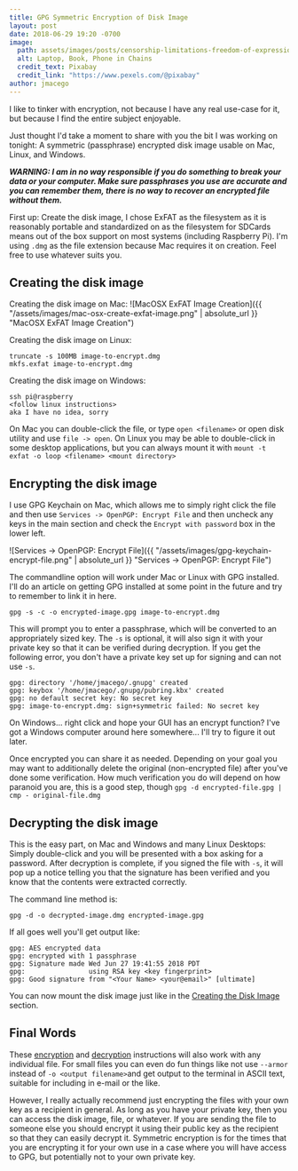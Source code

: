 ```yaml
---
title: GPG Symmetric Encryption of Disk Image
layout: post
date: 2018-06-29 19:20 -0700
image:
  path: assets/images/posts/censorship-limitations-freedom-of-expression-restricted-39584.jpeg
  alt: Laptop, Book, Phone in Chains
  credit_text: Pixabay
  credit_link: "https://www.pexels.com/@pixabay"
author: jmacego
---
```

I like to tinker with encryption, not because I have any real use-case for it, but because I find the entire subject enjoyable.

Just thought I'd take a moment to share with you the bit I was working on tonight: A symmetric (passphrase) encrypted disk image usable on Mac, Linux, and Windows.

***WARNING: I am in no way responsible if you do something to break your data or your computer. Make sure passphrases you use are accurate and you can remember them, there is no way to recover an encrypted file without them.***

First up: Create the disk image, I chose ExFAT as the filesystem as it is reasonably portable and standardized on as the filesystem for SDCards means out of the box support on most systems (including Raspberry Pi). I'm using `.dmg` as the file extension because Mac requires it on creation. Feel free to use whatever suits you.

<!--more-->

## Creating the disk image

Creating the disk image on Mac:
![MacOSX ExFAT Image Creation]({{ "/assets/images/mac-osx-create-exfat-image.png" | absolute_url }} "MacOSX ExFAT Image Creation")

Creating the disk image on Linux:
```
truncate -s 100MB image-to-encrypt.dmg
mkfs.exfat image-to-encrypt.dmg
```

Creating the disk image on Windows:
```
ssh pi@raspberry
<follow linux instructions>
aka I have no idea, sorry
```

On Mac you can double-click the file, or type `open <filename>` or open disk utility and use `file -> open`. On Linux you may be able to double-click in some desktop applications, but you can always mount it with `mount -t exfat -o loop <filename> <mount directory>`

## Encrypting the disk image

I use GPG Keychain on Mac, which allows me to simply right click the file and then use `Services -> OpenPGP: Encrypt File` and then uncheck any keys in the main section and check the `Encrypt with password` box in the lower left.

![Services -> OpenPGP: Encrypt File]({{ "/assets/images/gpg-keychain-encrypt-file.png" | absolute_url }} "Services -> OpenPGP: Encrypt File")

The commandline option will work under Mac or Linux with GPG installed. I'll do an article on getting GPG installed at some point in the future and try to remember to link it in here.

```
gpg -s -c -o encrypted-image.gpg image-to-encrypt.dmg
```

This will prompt you to enter a passphrase, which will be converted to an appropriately sized key. The `-s` is optional, it will also sign it with your private key so that it can be verified during decryption. If you get the following error, you don't have a private key set up for signing and can not use `-s`.

```
gpg: directory '/home/jmacego/.gnupg' created
gpg: keybox '/home/jmacego/.gnupg/pubring.kbx' created
gpg: no default secret key: No secret key
gpg: image-to-encrypt.dmg: sign+symmetric failed: No secret key
```

On Windows... right click and hope your GUI has an encrypt function? I've got a Windows computer around here somewhere... I'll try to figure it out later.

Once encrypted you can share it as needed. Depending on your goal you may want to additionally delete the original (non-encrypted file) after you've done some verification. How much verification you do will depend on how paranoid you are, this is a good step, though `gpg -d encrypted-file.gpg | cmp - original-file.dmg`

## Decrypting the disk image

This is the easy part, on Mac and Windows and many Linux Desktops: Simply double-click and you will be presented with a box asking for a password. After decryption is complete, if you signed the file with `-s`, it will pop up a notice telling you that the signature has been verified and you know that the contents were extracted correctly.

The command line method is:
```
gpg -d -o decrypted-image.dmg encrypted-image.gpg
```

If all goes well you'll get output like:
```
gpg: AES encrypted data
gpg: encrypted with 1 passphrase
gpg: Signature made Wed Jun 27 19:41:55 2018 PDT
gpg:                using RSA key <key fingerprint>
gpg: Good signature from "<Your Name> <your@email>" [ultimate]
```

You can now mount the disk image just like in the [Creating the Disk Image](#creating-the-disk-image) section.

## Final Words

These [encryption](#encrypting-the-disk-image) and [decryption](#decrypting-the-disk-image) instructions will also work with any individual file. For small files you can even do fun things like not use `--armor` instead of `-o <output filename>`and get output to the terminal in ASCII text, suitable for including in e-mail or the like.

However, I really actually recommend just encrypting the files with your own key as a recipient in general. As long as you have your private key, then you can access the disk image, file, or whatever. If you are sending the file to someone else you should encrypt it using their public key as the recipient so that they can easily decrypt it. Symmetric encryption is for the times that you are encrypting it for your own use in a case where you will have access to GPG, but potentially not to your own private key.
